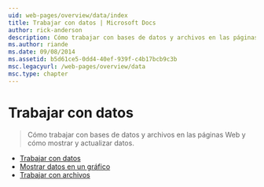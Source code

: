 ```yaml
---
uid: web-pages/overview/data/index
title: Trabajar con datos | Microsoft Docs
author: rick-anderson
description: Cómo trabajar con bases de datos y archivos en las páginas Web y cómo mostrar y actualizar datos.
ms.author: riande
ms.date: 09/08/2014
ms.assetid: b5d61ce5-0dd4-40ef-939f-c4b17bcb9c3b
msc.legacyurl: /web-pages/overview/data
msc.type: chapter
---
```

<a name="working-with-data"></a>Trabajar con datos
====================
> Cómo trabajar con bases de datos y archivos en las páginas Web y cómo mostrar y actualizar datos.


- [Trabajar con datos](5-working-with-data.md)
- [Mostrar datos en un gráfico](7-displaying-data-in-a-chart.md)
- [Trabajar con archivos](working-with-files.md)
